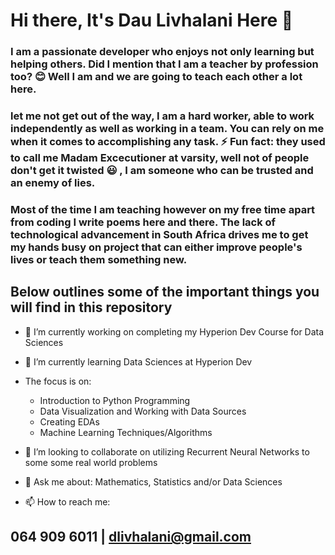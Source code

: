 # Hi there,  It's Dau Livhalani Here 👋


### I am a passionate developer who enjoys not only learning but helping others. Did I mention that I am a teacher by profession too? :blush: Well I am and we are going to teach each other a lot here.

### let me not get out of the way, I am a hard worker, able to work independently as well as working in a team. You can rely on me when it comes to accomplishing any task. ⚡ Fun fact: they used to call me Madam Excecutioner at varsity, well not of people don't get it twisted :smiley: , I am someone who can be trusted and an enemy of lies.

### Most of the time I am teaching however on my free time apart from coding I write poems here and there. The lack of technological advancement in South Africa drives me to get my hands busy on project that can either improve people's lives or teach them something new.

## Below outlines some  of the important things you will find in this repository


- 🔭 I’m currently working on completing my Hyperion Dev Course for Data Sciences

- 🌱 I’m currently learning Data Sciences at Hyperion Dev

- The focus is on:
  * Introduction to Python Programming
  * Data Visualization and Working with Data Sources
  * Creating EDAs
  * Machine Learning Techniques/Algorithms
  
- 👯 I’m looking to collaborate on utilizing Recurrent Neural Networks to some some real world problems

- 💬 Ask me about: Mathematics, Statistics and/or Data Sciences

- 📫 How to reach me: 
## 064 909 6011 | dlivhalani@gmail.com
<!--  😄 Pronouns: ...
- ⚡ Fun fact: 
->
